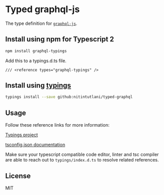 # Typed graphql-js

The type definition for [`graphql-js`](https://github.com/graphql/graphql-js).

## Install using npm for Typescript 2

```bash
npm install graphql-typings
```

Add this to a typings.d.ts file.
```
/// <reference types="graphql-typings" />
```

## Install using [typings](https://www.npmjs.com/package/typings)

```bash
typings install --save github:nitintutlani/typed-graphql
```

## Usage

Follow these reference links for more information:

  [Typings project](https://www.npmjs.com/package/typings)

  [tsconfig.json documentation](https://www.typescriptlang.org/docs/handbook/tsconfig-json.html)

  Make sure your typescript compatible code editor, linter and tsc compiler are able to reach out to `typings/index.d.ts` to resolve related references.

## License

MIT
